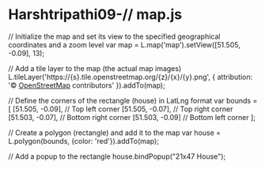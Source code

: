 # Harshtripathi09-// map.js

// Initialize the map and set its view to the specified geographical coordinates and a zoom level
var map = L.map('map').setView([51.505, -0.09], 13);

// Add a tile layer to the map (the actual map images)
L.tileLayer('https://{s}.tile.openstreetmap.org/{z}/{x}/{y}.png', {
    attribution: '&copy; <a href="https://www.openstreetmap.org/copyright">OpenStreetMap</a> contributors'
}).addTo(map);

// Define the corners of the rectangle (house) in LatLng format
var bounds = [
    [51.505, -0.09], // Top left corner
    [51.505, -0.07], // Top right corner
    [51.503, -0.07], // Bottom right corner
    [51.503, -0.09]  // Bottom left corner
];

// Create a polygon (rectangle) and add it to the map
var house = L.polygon(bounds, {color: 'red'}).addTo(map);

// Add a popup to the rectangle
house.bindPopup("21x47 House");

